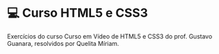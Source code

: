 <h1>&#x1F4BB Curso HTML5 e CSS3</h1>
<p> Exercícios do curso Curso em Vídeo de HTML5 e CSS3 do prof. Gustavo Guanara, resolvidos por Quelita Míriam.</p>

